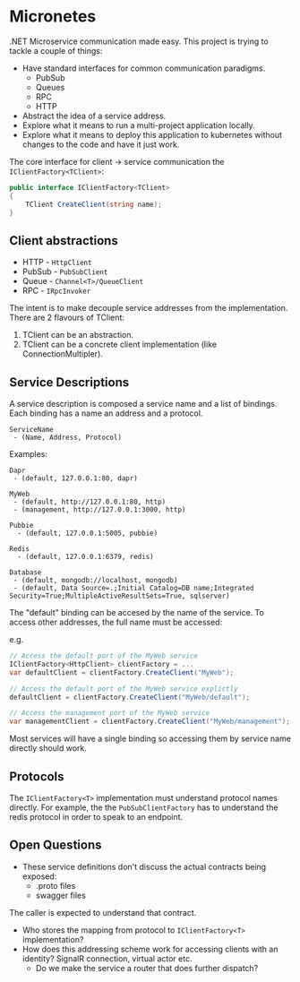 # Micronetes

.NET Microservice communication made easy. This project is trying to tackle a couple of things:
- Have standard interfaces for common communication paradigms.
   - PubSub
   - Queues
   - RPC
   - HTTP
- Abstract the idea of a service address.
- Explore what it means to run a multi-project application locally.
- Explore what it means to deploy this application to kubernetes without changes to the code and have it just work.


The core interface for client -> service communication the `IClientFactory<TClient>`:

```C#
public interface IClientFactory<TClient>
{
    TClient CreateClient(string name);
}
```

## Client abstractions

- HTTP - `HttpClient`
- PubSub - `PubSubClient`
- Queue - `Channel<T>/QueueClient`
- RPC - `IRpcInvoker`

The intent is to make decouple service addresses from the implementation. There are 2 flavours of TClient:

1. TClient can be an abstraction. 
2. TClient can be a concrete client implementation (like ConnectionMultipler).

## Service Descriptions

A service description is composed a service name and a list of bindings. Each binding has a name an address and a protocol.

```
ServiceName
 - (Name, Address, Protocol)
```

Examples:

```
Dapr
 - (default, 127.0.0.1:80, dapr)

MyWeb
 - (default, http://127.0.0.1:80, http)
 - (management, http://127.0.0.1:3000, http)

Pubbie
  - (default, 127.0.0.1:5005, pubbie)

Redis 
  - (default, 127.0.0.1:6379, redis)

Database 
 - (default, mongodb://localhost, mongodb)
 - (default, Data Source=.;Initial Catalog=DB name;Integrated Security=True;MultipleActiveResultSets=True, sqlserver)

```

The "default" binding can be accesed by the name of the service. To access other addresses, the full name must be accessed:

e.g.

```C#
// Access the default port of the MyWeb service
IClientFactory<HttpClient> clientFactory = ...
var defaultClient = clientFactory.CreateClient("MyWeb");

// Access the default port of the MyWeb service explictly
defaultClient = clientFactory.CreateClient("MyWeb/default");

// Access the management port of the MyWeb service
var managementClient = clientFactory.CreateClient("MyWeb/management");
```

Most services will have a single binding so accessing them by service name directly should work.

## Protocols

The `IClientFactory<T>` implementation must understand protocol names directly. For example, the the `PubSubClientFactory` has to understand the redis protocol in order to speak to an endpoint.


## Open Questions

- These service definitions don't discuss the actual contracts being exposed:
   - .proto files
   - swagger files

The caller is expected to understand that contract.
- Who stores the mapping from protocol to `IClientFactory<T>` implementation?
- How does this addressing scheme work for accessing clients with an identity? SignalR connection, virtual actor etc.
   - Do we make the service a router that does further dispatch?